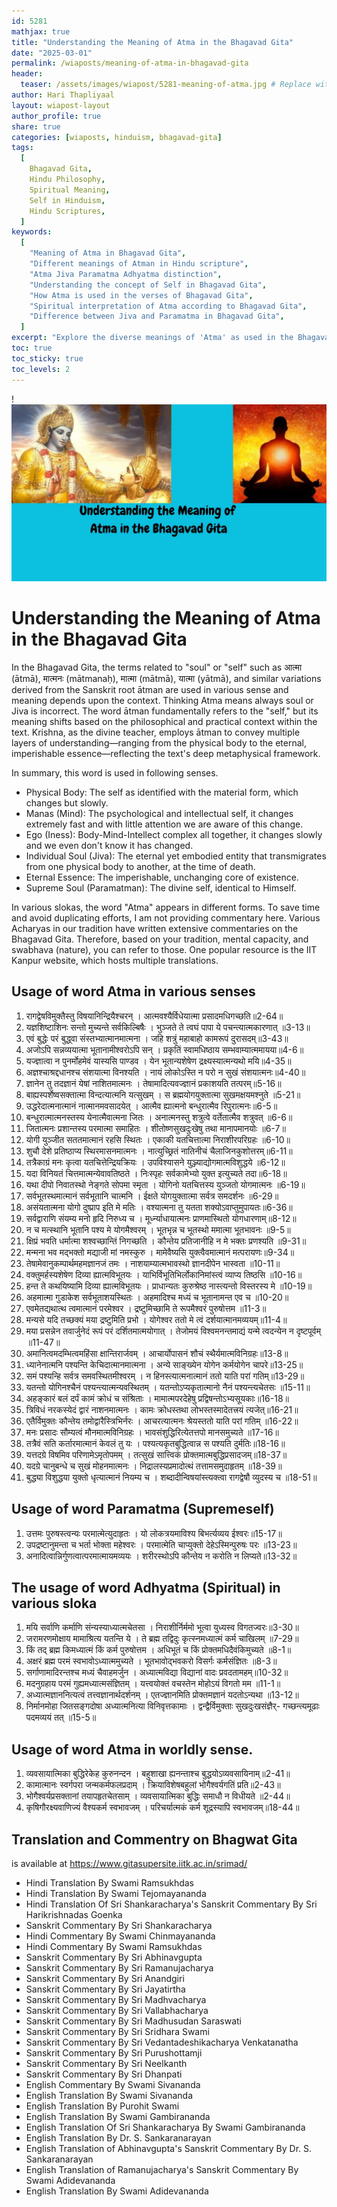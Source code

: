 ```yaml
---
id: 5281
mathjax: true
title: "Understanding the Meaning of Atma in the Bhagavad Gita"
date: "2025-03-01"
permalink: /wiaposts/meaning-of-atma-in-bhagavad-gita
header:
  teaser: /assets/images/wiapost/5281-meaning-of-atma.jpg # Replace with an appropriate image if you have one.
author: Hari Thapliyaal
layout: wiapost-layout
author_profile: true
share: true
categories: [wiaposts, hinduism, bhagavad-gita]
tags:
  [
    Bhagavad Gita,
    Hindu Philosophy,
    Spiritual Meaning,
    Self in Hinduism,
    Hindu Scriptures,
  ]
keywords:
  [
    "Meaning of Atma in Bhagavad Gita",
    "Different meanings of Atman in Hindu scripture",
    "Atma Jiva Paramatma Adhyatma distinction",
    "Understanding the concept of Self in Bhagavad Gita",
    "How Atma is used in the verses of Bhagavad Gita",
    "Spiritual interpretation of Atma according to Bhagavad Gita",
    "Difference between Jiva and Paramatma in Bhagavad Gita",
  ]
excerpt: "Explore the diverse meanings of 'Atma' as used in the Bhagavad Gita, from the physical body to the eternal soul. Understand the context and interpretations of Atma, Jiva, Paramatma, and Adhyatma with key shlokas."
toc: true
toc_sticky: true
toc_levels: 2
---
```


!![Meaning of Atma](/assets/images/wiapost/5281-meaning-of-atma.jpg)

# Understanding the Meaning of Atma in the Bhagavad Gita


In the Bhagavad Gita, the terms related to "soul" or "self" such as आत्मा (ātmā), मात्मनः (mātmanaḥ), मात्मा (mātmā), यात्मा (yātmā), and similar variations derived from the Sanskrit root ātman are used in various sense and meaning depends upon the context. Thinking Atma means always soul or Jiva is incorrect. The word ātman fundamentally refers to the "self," but its meaning shifts based on the philosophical and practical context within the text. Krishna, as the divine teacher, employs ātman to convey multiple layers of understanding—ranging from the physical body to the eternal, imperishable essence—reflecting the text's deep metaphysical framework.

In summary, this word is used in following senses.
- Physical Body: The self as identified with the material form, which changes but slowly.
- Manas (Mind): The psychological and intellectual self, it changes extremely fast and with little attention we are aware of this change.
- Ego (Iness): Body-Mind-Intellect complex all together, it changes slowly and we even don't know it has changed.
- Individual Soul (Jiva): The eternal yet embodied entity that transmigrates from one physical body to another, at the time of death.
- Eternal Essence: The imperishable, unchanging core of existence.
- Supreme Soul (Paramatman): The divine self, identical to Himself.

In various slokas, the word "Atma" appears in different forms. To save time and avoid duplicating efforts, I am not providing commentary here. Various Acharyas in our tradition have written extensive commentaries on the Bhagavad Gita. Therefore, based on your tradition, mental capacity, and swabhava (nature), you can refer to those. One popular resource is the IIT Kanpur website, which hosts multiple translations.

## Usage of word Atma in various senses

1. रागद्वेषविमुक्तैस्तु विषयानिन्द्रियैश्चरन् । आत्मवश्यैर्विधेयात्मा प्रसादमधिगच्छति॥2-64॥   
1. यज्ञशिष्टाशिनः सन्तो मुच्यन्ते सर्वकिल्बिषैः । भुञ्जते ते त्वघं पापा ये पचन्त्यात्मकारणात् ॥3-13॥   
1. एवं बुद्धेः परं बुद्ध्वा संस्तभ्यात्मानमात्मना । जहि शत्रुं महाबाहो कामरूपं दुरासदम्॥3-43॥   
1. अजोऽपि सन्नव्ययात्मा भूतानामीश्वरोऽपि सन् । प्रकृतिं स्वामधिष्ठाय सम्भवाम्यात्ममायया॥4-6॥   
1. यज्ज्ञात्वा न पुनर्मोहमेवं यास्यसि पाण्डव । येन भूतान्यशेषेण द्रक्ष्यस्यात्मन्यथो मयि॥4-35॥   
1. अज्ञश्चाश्रद्दधानश्च संशयात्मा विनश्यति । नायं लोकोऽस्ति न परो न सुखं संशयात्मनः॥4-40॥   
1. ज्ञानेन तु तदज्ञानं येषां नाशितमात्मनः । तेषामादित्यवज्ज्ञानं प्रकाशयति तत्परम्॥5-16॥   
1. बाह्यस्पर्शेष्वसक्तात्मा विन्दत्यात्मनि यत्सुखम् । स ब्रह्मयोगयुक्तात्मा सुखमक्षयमश्नुते ॥5-21॥   
1. उद्धरेदात्मनात्मानं नात्मानमवसादयेत् । आत्मैव ह्यात्मनो बन्धुरात्मैव रिपुरात्मनः॥6-5॥   
1. बन्धुरात्मात्मनस्तस्य येनात्मैवात्मना जितः । अनात्मनस्तु शत्रुत्वे वर्तेतात्मैव शत्रुवत् ॥6-6॥   
1. जितात्मनः प्रशान्तस्य परमात्मा समाहितः । शीतोष्णसुखदुःखेषु तथा मानापमानयोः ॥6-7॥   
1. योगी युञ्जीत सततमात्मानं रहसि स्थितः । एकाकी यतचित्तात्मा निराशीरपरिग्रहः ॥6-10॥   
1. शुचौ देशे प्रतिष्ठाप्य स्थिरमासनमात्मनः । नात्युच्छ्रितं नातिनीचं चैलाजिनकुशोत्तरम्॥6-11॥   
1. तत्रैकाग्रं मनः कृत्वा यतचित्तेन्द्रियक्रियः । उपविश्यासने युञ्ज्याद्योगमात्मविशुद्धये ॥6-12॥   
1. यदा विनियतं चित्तमात्मन्येवावतिष्ठते । निःस्पृहः सर्वकामेभ्यो युक्त इत्युच्यते तदा॥6-18॥   
1. यथा दीपो निवातस्थो नेङ्गते सोपमा स्मृता । योगिनो यतचित्तस्य युञ्जतो योगमात्मनः ॥6-19॥   
1. सर्वभूतस्थमात्मानं सर्वभूतानि चात्मनि । ईक्षते योगयुक्तात्मा सर्वत्र समदर्शनः ॥6-29॥   
1. असंयतात्मना योगो दुष्प्राप इति मे मतिः । वश्यात्मना तु यतता शक्योऽवाप्तुमुपायतः॥6-36॥   
1. सर्वद्वाराणि संयम्य मनो हृदि निरुध्य च । मूर्ध्न्याधायात्मनः प्राणमास्थितो योगधारणाम्॥8-12॥   
1. न च मत्स्थानि भूतानि पश्य मे योगमैश्वरम् । भूतभृन्न च भूतस्थो ममात्मा भूतभावनः ॥9-5॥   
1. क्षिप्रं भवति धर्मात्मा शश्वच्छान्तिं निगच्छति । कौन्तेय प्रतिजानीहि न मे भक्तः प्रणश्यति ॥9-31॥   
1. मन्मना भव मद्भक्तो मद्याजी मां नमस्कुरु । मामेवैष्यसि युक्त्वैवमात्मानं मत्परायणः॥9-34॥   
1. तेषामेवानुकम्पार्थमहमज्ञानजं तमः । नाशयाम्यात्मभावस्थो ज्ञानदीपेन भास्वता ॥10-11॥   
1. वक्तुमर्हस्यशेषेण दिव्या ह्यात्मविभूतयः । याभिर्विभूतिभिर्लोकानिमांस्त्वं व्याप्य तिष्ठसि ॥10-16॥   
1. हन्त ते कथयिष्यामि दिव्या ह्यात्मविभूतयः । प्राधान्यतः कुरुश्रेष्ठ नास्त्यन्तो विस्तरस्य मे ॥10-19॥   
1. अहमात्मा गुडाकेश सर्वभूताशयस्थितः । अहमादिश्च मध्यं च भूतानामन्त एव च ॥10-20॥   
1. एवमेतद्यथात्थ त्वमात्मानं परमेश्वर । द्रष्टुमिच्छामि ते रूपमैश्वरं पुरुषोत्तम ॥11-3॥   
1. मन्यसे यदि तच्छक्यं मया द्रष्टुमिति प्रभो । योगेश्वर ततो मे त्वं दर्शयात्मानमव्ययम्॥11-4॥   
1. मया प्रसन्नेन तवार्जुनेदं रूपं परं दर्शितमात्मयोगात् । तेजोमयं विश्वमनन्तमाद्यं यन्मे त्वदन्येन न दृष्टपूर्वम् ॥11-47॥   
1. अमानित्वमदम्भित्वमहिंसा क्षान्तिरार्जवम् । आचार्योपासनं शौचं स्थैर्यमात्मविनिग्रहः॥13-8॥   
1. ध्यानेनात्मनि पश्यन्ति केचिदात्मानमात्मना । अन्ये साङ्ख्येन योगेन कर्मयोगेन चापरे॥13-25॥   
1. समं पश्यन्हि सर्वत्र समवस्थितमीश्वरम् । न हिनस्त्यात्मनात्मानं ततो याति परां गतिम्॥13-29॥   
1. यतन्तो योगिनश्चैनं पश्यन्त्यात्मन्यवस्थितम् । यतन्तोऽप्यकृतात्मानो नैनं पश्यन्त्यचेतसः ॥15-11॥   
1. अहङ्कारं बलं दर्पं कामं क्रोधं च संश्रिताः । मामात्मपरदेहेषु प्रद्विषन्तोऽभ्यसूयकाः॥16-18॥   
1. त्रिविधं नरकस्येदं द्वारं नाशनमात्मनः । कामः क्रोधस्तथा लोभस्तस्मादेतत्त्रयं त्यजेत्॥16-21॥   
1. एतैर्विमुक्तः कौन्तेय तमोद्वारैस्त्रिभिर्नरः । आचरत्यात्मनः श्रेयस्ततो याति परां गतिम् ॥16-22॥   
1. मनः प्रसादः सौम्यत्वं मौनमात्मविनिग्रहः । भावसंशुद्धिरित्येतत्तपो मानसमुच्यते ॥17-16॥   
1. तत्रैवं सति कर्तारमात्मानं केवलं तु यः । पश्यत्यकृतबुद्धित्वान्न स पश्यति दुर्मतिः॥18-16॥   
1. यत्तदग्रे विषमिव परिणामेऽमृतोपमम् । तत्सुखं सात्त्विकं प्रोक्तमात्मबुद्धिप्रसादजम्॥18-37॥   
1. यदग्रे चानुबन्धे च सुखं मोहनमात्मनः । निद्रालस्यप्रमादोत्थं तत्तामसमुदाहृतम् ॥18-39॥   
1. बुद्ध्या विशुद्धया युक्तो धृत्यात्मानं नियम्य च । शब्दादीन्विषयांस्त्यक्त्वा रागद्वेषौ व्युदस्य च ॥18-51॥   
  
## Usage of word Paramatma (Supremeself)
1. उत्तमः पुरुषस्त्वन्यः परमात्मेत्युदाहृतः । यो लोकत्रयमाविश्य बिभर्त्यव्यय ईश्वरः॥15-17॥   
1. उपद्रष्टानुमन्ता च भर्ता भोक्ता महेश्वरः । परमात्मेति चाप्युक्तो देहेऽस्मिन्पुरुषः परः ॥13-23॥   
1. अनादित्वान्निर्गुणत्वात्परमात्मायमव्ययः । शरीरस्थोऽपि कौन्तेय न करोति न लिप्यते॥13-32॥   
 
## The usage of word Adhyatma (Spiritual) in various sloka
1. मयि सर्वाणि कर्माणि संन्यस्याध्यात्मचेतसा । निराशीर्निर्ममो भूत्वा युध्यस्व विगतज्वरः॥3-30॥   
1. जरामरणमोक्षाय मामाश्रित्य यतन्ति ये । ते ब्रह्म तद्विदुः कृत्स्नमध्यात्मं कर्म चाखिलम् ॥7-29॥   
1. किं तद् ब्रह्म किमध्यात्मं किं कर्म पुरुषोत्तम । अधिभूतं च किं प्रोक्तमधिदैवंकिमुच्यते ॥8-1॥   
1. अक्षरं ब्रह्म परमं स्वभावोऽध्यात्ममुच्यते । भूतभावोद्भवकरो विसर्गः कर्मसंज्ञितः ॥8-3॥   
1. सर्गाणामादिरन्तश्च मध्यं चैवाहमर्जुन । अध्यात्मविद्या विद्यानां वादः प्रवदतामहम्॥10-32॥   
1. मदनुग्रहाय परमं गुह्यमध्यात्मसंज्ञितम् । यत्त्वयोक्तं वचस्तेन मोहोऽयं विगतो मम ॥11-1॥   
1. अध्यात्मज्ञाननित्यत्वं तत्त्वज्ञानार्थदर्शनम् । एतज्ज्ञानमिति प्रोक्तमज्ञानं यदतोऽन्यथा ॥13-12॥   
1. निर्मानमोहा जितसङ्गदोषा अध्यात्मनित्या विनिवृत्तकामाः । द्वन्द्वैर्विमुक्ताः सुखदुःखसंज्ञैर्- गच्छन्त्यमूढाः पदमव्ययं तत् ॥15-5॥   

## Usage of word Atma in worldly sense.
1. व्यवसायात्मिका बुद्धिरेकेह कुरुनन्दन । बहुशाखा ह्यनन्ताश्च बुद्धयोऽव्यवसायिनाम्॥2-41॥   
1. कामात्मानः स्वर्गपरा जन्मकर्मफलप्रदाम् । क्रियाविशेषबहुलां भोगैश्वर्यगतिं प्रति॥2-43॥   
1. भोगैश्वर्यप्रसक्तानां तयापहृतचेतसाम् । व्यवसायात्मिका बुद्धिः समाधौ न विधीयते ॥2-44॥   
1. कृषिगौरक्ष्यवाणिज्यं वैश्यकर्म स्वभावजम् । परिचर्यात्मकं कर्म शूद्रस्यापि स्वभावजम्॥18-44॥ 

## Translation and Commentry on Bhagwat Gita
 is available at https://www.gitasupersite.iitk.ac.in/srimad/

- Hindi Translation By Swami Ramsukhdas
-  Hindi Translation By Swami Tejomayananda
-  Hindi Translation Of Sri Shankaracharya's Sanskrit Commentary By Sri Harikrishnadas Goenka
-  Sanskrit Commentary By Sri Shankaracharya
-  Hindi Commentary By Swami Chinmayananda
-  Hindi Commentary By Swami Ramsukhdas
-  Sanskrit Commentary By Sri Abhinavgupta
-  Sanskrit Commentary By Sri Ramanujacharya
-  Sanskrit Commentary By Sri Anandgiri
-  Sanskrit Commentary By Sri Jayatirtha
-  Sanskrit Commentary By Sri Madhvacharya
-  Sanskrit Commentary By Sri Vallabhacharya
-  Sanskrit Commentary By Sri Madhusudan Saraswati
-  Sanskrit Commentary By Sri Sridhara Swami
-  Sanskrit Commentary By Sri Vedantadeshikacharya Venkatanatha
-  Sanskrit Commentary By Sri Purushottamji
-  Sanskrit Commentary By Sri Neelkanth
-  Sanskrit Commentary By Sri Dhanpati
-  English Commentary By Swami Sivananda
-  English Translation By Swami Sivananda
-  English Translation By Purohit Swami
-  English Translation By Swami Gambirananda
-  English Translation Of Sri Shankaracharya By Swami Gambirananda
-  English Translation By Dr. S. Sankaranarayan
-  English Translation of Abhinavgupta's Sanskrit Commentary By Dr. S. Sankaranarayan
-  English Translation of Ramanujacharya's Sanskrit Commentary By Swami Adidevananda
-  English Translation By Swami Adidevananda